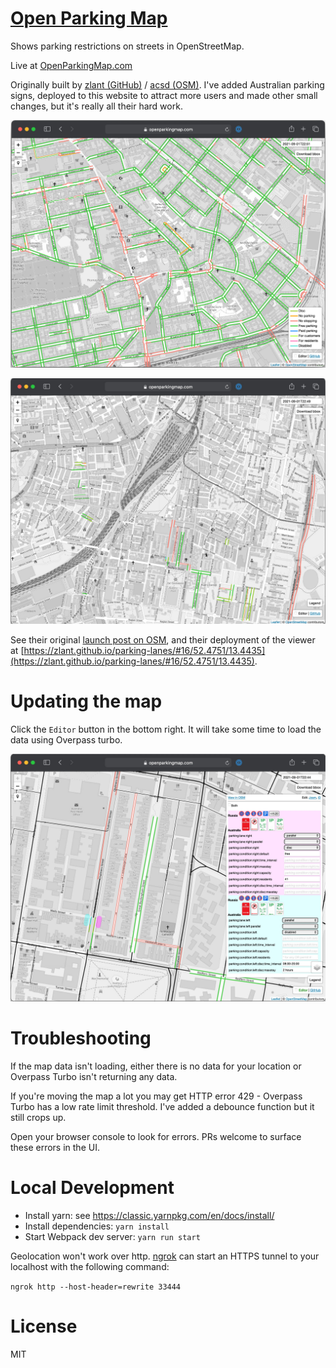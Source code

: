 [Open Parking Map](https://openparkingmap.com)
==================

Shows parking restrictions on streets in OpenStreetMap.

Live at [OpenParkingMap.com](https://openparkingmap.com)

Originally built by [zlant (GitHub)](https://github.com/zlant/) / [acsd (OSM)](https://www.openstreetmap.org/user/acsd/). I've added Australian parking signs,
deployed to this website to attract more users and made other small changes, but it's really all
their hard work.

![Screenshot of Berlin](/screenshots/berlin-screenshot-sep-21.jpg?raw=true)

![Screenshot of Sydney Central & Refern](/screenshots/redfern-and-central-screenshot-sep-21.jpg?raw=true)

See their original [launch post on OSM](https://www.openstreetmap.org/user/acsd/diary/45026), and
their deployment of the viewer at [https://zlant.github.io/parking-lanes/#16/52.4751/13.4435](https://zlant.github.io/parking-lanes/#16/52.4751/13.4435).

# Updating the map

Click the `Editor` button in the bottom right. It will take some time to load the data using
Overpass turbo.

![Screenshot of Refern](/screenshots/redfern-screenshot-sep-21.jpg?raw=true)

# Troubleshooting
If the map data isn't loading, either there is no data for your location or Overpass Turbo isn't
returning any data.

If you're moving the map a lot you may get HTTP error 429 - Overpass Turbo has a low rate limit
threshold. I've added a debounce function but it still crops up.

Open your browser console to look for errors. PRs welcome to surface these errors in the UI.

# Local Development
- Install yarn: see https://classic.yarnpkg.com/en/docs/install/
- Install dependencies: `yarn install`
- Start Webpack dev server: `yarn run start`

Geolocation won't work over http. [ngrok](https://ngrok.com/docs) can start an HTTPS tunnel to your
localhost with the following command:

`ngrok http --host-header=rewrite 33444`

# License
MIT
